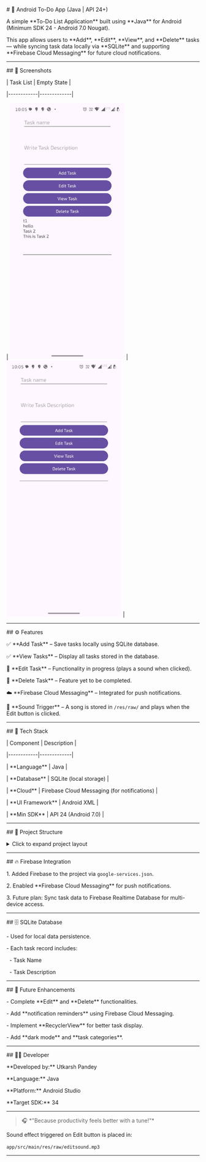 \# 📝 Android To-Do App (Java | API 24+)



A simple \*\*To-Do List Application\*\* built using \*\*Java\*\* for Android (Minimum SDK 24 - Android 7.0 Nougat).  

This app allows users to \*\*Add\*\*, \*\*Edit\*\*, \*\*View\*\*, and \*\*Delete\*\* tasks — while syncing task data locally via \*\*SQLite\*\* and supporting \*\*Firebase Cloud Messaging\*\* for future cloud notifications.



---



\## 📱 Screenshots



| Task List | Empty State |

|------------|-------------|

| <img src="https://github.com/UraniumUtkarsh/Android_ToDo_App/blob/main/Github_app_img_ss/img1.jpg" width="300"/> | <img src="https://github.com/UraniumUtkarsh/Android_ToDo_App/blob/main/Github_app_img_ss/img2.jpg" width="300"/> |



---



\## ⚙️ Features



✅ \*\*Add Task\*\* – Save tasks locally using SQLite database.  

✅ \*\*View Tasks\*\* – Display all tasks stored in the database.  

🚧 \*\*Edit Task\*\* – Functionality in progress (plays a sound when clicked).  

🚧 \*\*Delete Task\*\* – Feature yet to be completed.  

☁️ \*\*Firebase Cloud Messaging\*\* – Integrated for push notifications.  

🎵 \*\*Sound Trigger\*\* – A song is stored in `/res/raw/` and plays when the Edit button is clicked.  



---



\## 🧱 Tech Stack



| Component | Description |

|------------|-------------|

| \*\*Language\*\* | Java |

| \*\*Database\*\* | SQLite (local storage) |

| \*\*Cloud\*\* | Firebase Cloud Messaging (for notifications) |

| \*\*UI Framework\*\* | Android XML |

| \*\*Min SDK\*\* | API 24 (Android 7.0) |



---



\## 📂 Project Structure



<details>

<summary>Click to expand project layout</summary>



app/

├── 📁 java/

│ └── com.example.todoapp/

│ ├── 📄 MainActivity.java → Main screen (Add/Edit/View/Delete)

│ ├── 📄 DatabaseHelper.java → Handles SQLite CRUD operations

│ ├── 📄 TaskModel.java → Task data model class

│ └── 📄 FirebaseService.java → Firebase Cloud Messaging setup

│

├── 📁 res/

│ ├── 📁 layout/

│ │ └── 🧩 activity\_main.xml → UI design for the main activity

│ │

│ ├── 📁 raw/

│ │ └── 🎵 editsound.mp3 → Plays when Edit Task button is clicked

│ │

│ ├── 📁 values/

│ │ └── 🎨 colors.xml, strings.xml → App colors and strings

│ │

│ └── 📁 drawable/

│ └── 🖌️ button\_background.xml → Custom style for buttons

│

└── 📄 AndroidManifest.xml → App permissions and components





</details>





---



\## 🔥 Firebase Integration



1\. Added Firebase to the project via `google-services.json`.

2\. Enabled \*\*Firebase Cloud Messaging\*\* for push notifications.

3\. Future plan: Sync task data to Firebase Realtime Database for multi-device access.



---



\## 🗄️ SQLite Database



\- Used for local data persistence.  

\- Each task record includes:

&nbsp; - Task Name

&nbsp; - Task Description



---



\## 🚀 Future Enhancements



\- Complete \*\*Edit\*\* and \*\*Delete\*\* functionalities.  

\- Add \*\*notification reminders\*\* using Firebase Cloud Messaging.  

\- Implement \*\*RecyclerView\*\* for better task display.  

\- Add \*\*dark mode\*\* and \*\*task categories\*\*.



---



\## 🧑‍💻 Developer



\*\*Developed by:\*\* Utkarsh Pandey  

\*\*Language:\*\* Java  

\*\*Platform:\*\* Android Studio  

\*\*Target SDK:\*\* 34  



---



> 🎧 \*"Because productivity feels better with a tune!"\*  

Sound effect triggered on Edit button is placed in:  

`app/src/main/res/raw/editsound.mp3`



---







